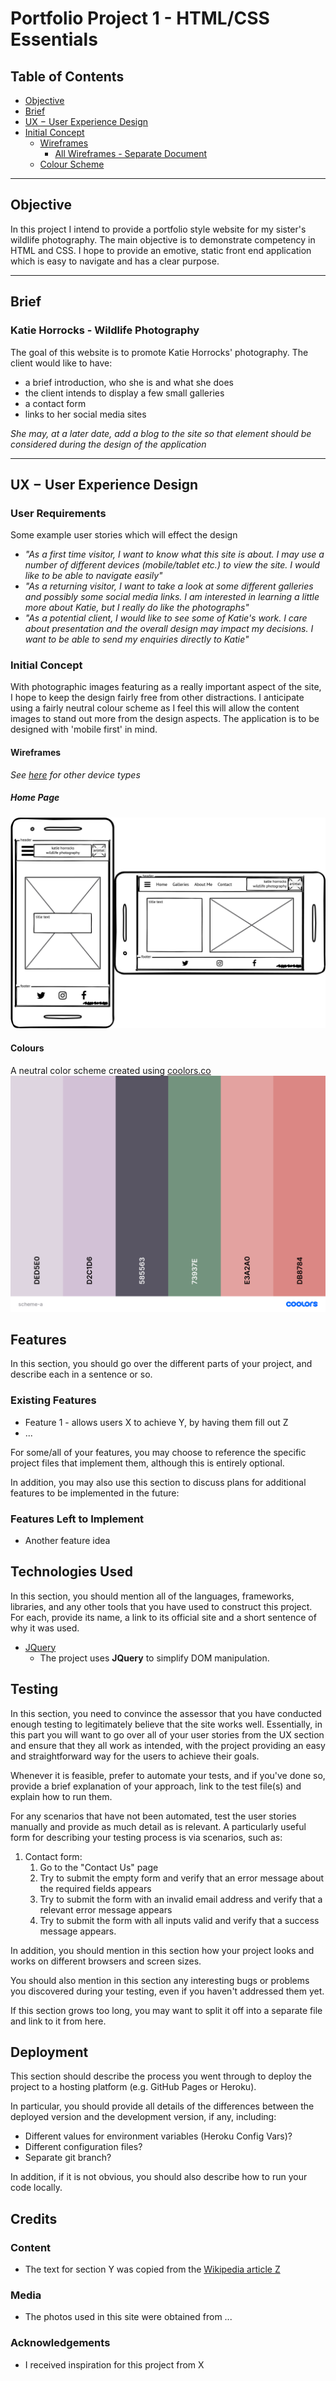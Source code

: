 # Portfolio Project 1 - HTML/CSS Essentials
## Table of Contents
- [Objective](#Objective)
- [Brief](#Brief)
- [UX &#8722; User Experience Design](#UX-&#8722;-User-Experience-Design)
- [Initial Concept](#Initial-Concept)
    - [Wireframes](#Wireframes)
        - [All Wireframes - Separate Document](./wireframes.md)
    - [Colour Scheme](#Colours)
***
## Objective
In this project I intend to provide a portfolio style website for my sister's wildlife photography.  The main objective is to demonstrate competency in HTML and CSS.  I hope to provide an emotive, static front end application which is easy to navigate and has a clear purpose.
***
## Brief
### **Katie Horrocks - Wildlife Photography**
<!-- link to site here -->
The goal of this website is to promote Katie Horrocks' photography.  The client would like to have:
- a brief introduction, who she is and what she does
- the client intends to display a few small galleries
- a contact form
- links to her social media sites

*She may, at a later date, add a blog to the site so that element should be considered during the design of the application*
***
## UX &#8722; User Experience Design
### User Requirements
Some example user stories which will effect the design
 
- *"As a first time visitor, I want to know what this site is about. I may use a number of different devices (mobile/tablet etc.) to view the site. I would like to be able to navigate easily"*
- *"As a returning visitor, I want to take a look at some different galleries and possibly some social media links. I am interested in learning a little more about Katie, but I really do like the photographs"*
- *"As a potential client, I would like to see some of Katie's work. I care about presentation and the overall design may impact my decisions. I want to be able to send my enquiries directly to Katie"*

### Initial Concept
With photographic images featuring as a really important aspect of the site, I  hope to keep the design fairly free from other distractions. I anticipate using a fairly neutral colour scheme as I feel this will allow the content images to stand out more from the design aspects. The application is to be designed with 'mobile first' in mind.
#### Wireframes
*See [here](./wireframes.md#Wireframes) for other device types*
##### Home Page
![Home Page Wireframe](./assets/images/readme-content/mob-home.png)

#### Colours
A neutral color scheme created using [coolors.co](https://coolors.co)
![Colour Scheme](./assets/images/readme-content/scheme-a.png)

## Features

In this section, you should go over the different parts of your project, and describe each in a sentence or so.
 
### Existing Features
- Feature 1 - allows users X to achieve Y, by having them fill out Z
- ...

For some/all of your features, you may choose to reference the specific project files that implement them, although this is entirely optional.

In addition, you may also use this section to discuss plans for additional features to be implemented in the future:

### Features Left to Implement
- Another feature idea

## Technologies Used

In this section, you should mention all of the languages, frameworks, libraries, and any other tools that you have used to construct this project. For each, provide its name, a link to its official site and a short sentence of why it was used.

- [JQuery](https://jquery.com)
    - The project uses **JQuery** to simplify DOM manipulation.


## Testing

In this section, you need to convince the assessor that you have conducted enough testing to legitimately believe that the site works well. Essentially, in this part you will want to go over all of your user stories from the UX section and ensure that they all work as intended, with the project providing an easy and straightforward way for the users to achieve their goals.

Whenever it is feasible, prefer to automate your tests, and if you've done so, provide a brief explanation of your approach, link to the test file(s) and explain how to run them.

For any scenarios that have not been automated, test the user stories manually and provide as much detail as is relevant. A particularly useful form for describing your testing process is via scenarios, such as:

1. Contact form:
    1. Go to the "Contact Us" page
    2. Try to submit the empty form and verify that an error message about the required fields appears
    3. Try to submit the form with an invalid email address and verify that a relevant error message appears
    4. Try to submit the form with all inputs valid and verify that a success message appears.

In addition, you should mention in this section how your project looks and works on different browsers and screen sizes.

You should also mention in this section any interesting bugs or problems you discovered during your testing, even if you haven't addressed them yet.

If this section grows too long, you may want to split it off into a separate file and link to it from here.

## Deployment

This section should describe the process you went through to deploy the project to a hosting platform (e.g. GitHub Pages or Heroku).

In particular, you should provide all details of the differences between the deployed version and the development version, if any, including:
- Different values for environment variables (Heroku Config Vars)?
- Different configuration files?
- Separate git branch?

In addition, if it is not obvious, you should also describe how to run your code locally.


## Credits

### Content
- The text for section Y was copied from the [Wikipedia article Z](https://en.wikipedia.org/wiki/Z)

### Media
- The photos used in this site were obtained from ...

### Acknowledgements

- I received inspiration for this project from X
